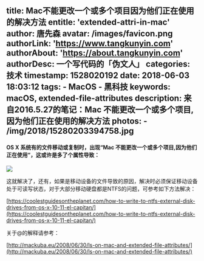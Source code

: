title: Mac不能更改一个或多个项目因为他们正在使用的解决方法
entitle: 'extended-attri-in-mac'
author: 唐先森
avatar: /images/favicon.png
authorLink: 'https://www.tangkunyin.com'
authorAbout: 'https://about.tangkunyin.com'
authorDesc: 一个写代码的「伪文人」
categories: 技术
timestamp: 1528020192
date: 2018-06-03 18:03:12
tags:
    - MacOS
    - 黑科技
keywords: macOS, extended-file-attributes
description: 来自2016.5.27的笔记：Mac 不能更改一个或多个项目,因为他们正在使用的解决方法
photos:
    - /img/2018/15280203394758.jpg
---

#### OS X 系统有的文件移动或复制时，出现“Mac 不能更改一个或多个项目,因为他们正在使用”，这或许是多了个属性导致：

![](/img/2018/15280203394758.jpg)


这就解决了，还有，如果是移动设备的文件导致的原因，解决时必须保证移动设备处于可读写状态，对于大部分移动硬盘都是NTFS的问题，可参考如下方法解决：

[https://coolestguidesontheplanet.com/how-to-write-to-ntfs-external-disk-drives-from-os-x-10-11-el-capitan/](https://coolestguidesontheplanet.com/how-to-write-to-ntfs-external-disk-drives-from-os-x-10-11-el-capitan/)


关于@的解释请参考：

[http://mackuba.eu/2008/06/30/ls-on-mac-and-extended-file-attributes/](http://mackuba.eu/2008/06/30/ls-on-mac-and-extended-file-attributes/)


